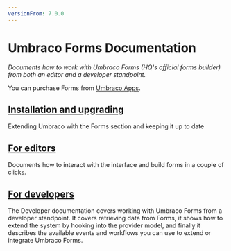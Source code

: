```yaml
---
versionFrom: 7.0.0
---
```


# Umbraco Forms Documentation

_Documents how to work with Umbraco Forms (HQ's official forms builder) from both an editor and a developer standpoint._

You can purchase Forms from [Umbraco Apps](https://umbraco.com/apps/umbraco-forms/).

## [Installation and upgrading](Installation/index.md)
Extending Umbraco with the Forms section and keeping it up to date

## [For editors](Editor/index.md)
Documents how to interact with the interface and build forms in a couple of clicks.

## [For developers](Developer/index.md)
The Developer documentation covers working with Umbraco Forms from a developer standpoint. It covers retrieving data from Forms, it shows how to extend the system by hooking into the provider model, and finally it describes the available events and workflows you can use to extend or integrate Umbraco Forms.
